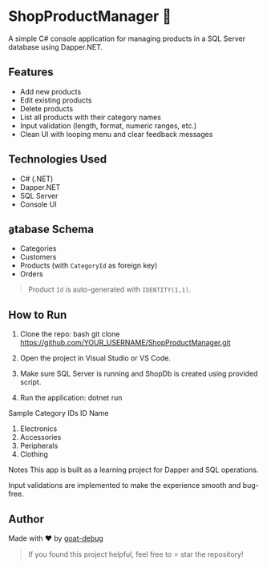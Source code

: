 ﻿# ShopProductManager 🛒

A simple C# console application for managing products in a SQL Server database using Dapper.NET.

## Features

- Add new products
- Edit existing products
- Delete products
- List all products with their category names
- Input validation (length, format, numeric ranges, etc.)
- Clean UI with looping menu and clear feedback messages

## Technologies Used

- C# (.NET)
- Dapper.NET
- SQL Server
- Console UI

## ِatabase Schema

- Categories
- Customers
- Products (with `CategoryId` as foreign key)
- Orders

> Product `Id` is auto-generated with `IDENTITY(1,1)`.

## How to Run

1. Clone the repo:
   bash
   git clone https://github.com/YOUR_USERNAME/ShopProductManager.git


2. Open the project in Visual Studio or VS Code.

3. Make sure SQL Server is running and ShopDb is created using provided script.

4. Run the application:
dotnet run

Sample Category IDs
ID	Name
1. Electronics
2. Accessories
3. Peripherals
4. Clothing

Notes
This app is built as a learning project for Dapper and SQL operations.

Input validations are implemented to make the experience smooth and bug-free.

## Author

Made with ❤️ by [goat-debug](https://github.com/goat-debug)

> If you found this project helpful, feel free to ⭐ star the repository!
